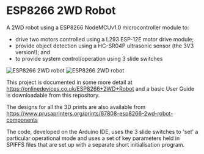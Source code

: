 # ESP8266 2WD Robot
 A 2WD robot using a ESP8266 NodeMCUv1.0 microcontroller module to:
 - drive two motors controlled using a L293 ESP-12E motor drive module;
 - provide object detection using a HC-SR04P ultrasonic sensor (the 3V3 version!); and
 - to provide system control/operation using 3 slide switches

 ![ESP8266 2WD robot](https://onlinedevices.co.uk/dl1209?display&x=253&y=250)    ![ESP8266 2WD robot](	https://onlinedevices.co.uk/dl1208?display&x=267&y=250)   

 This project is documented in some more detail at https://onlinedevices.co.uk/ESP8266+2WD+Robot and a basic User Guide is downloadable from this repository.
 
 The designs for all the 3D prints are also available from https://www.prusaprinters.org/prints/67808-esp8266-2wd-robot-components

 The code, developed on the Arduino IDE, uses the 3 slide switches to 'set' a particular operational mode and uses a set of key parameters held in SPIFFS files that are set up with a separate short initialisation program.

